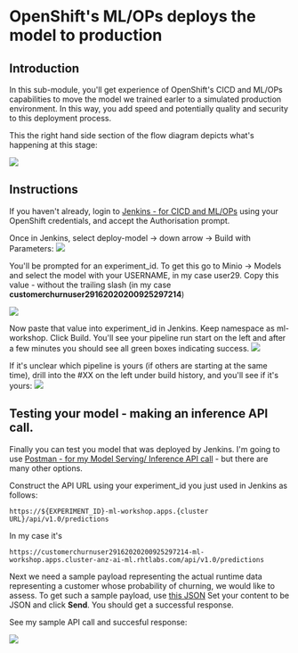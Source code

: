 # OpenShift's ML/OPs deploys the model to production

## Introduction
In this sub-module, you'll get experience of OpenShift's CICD and ML/OPs capabilities to move the model we trained earler to a simulated production environment. In this way, you add speed and potentially quality and security to this deployment process.

This the right hand side section of the flow diagram depicts what's happening at this stage:


![](https://github.com/masoodfaisal/ml-workshop/blob/main/docs/images/22-FM-ML-Workshop-ml-ops.png)

## Instructions
If you haven't already, login to [Jenkins - for CICD and ML/OPs](https://jenkins-ml-jenkins-ml-workshop.apps.cluster-anz-ai-ml.rhtlabs.com/) using your OpenShift credentials, and accept the Authorisation prompt.


Once in Jenkins, select deploy-model -> down arrow -> Build with Parameters:
![](https://github.com/masoodfaisal/ml-workshop/blob/main/docs/images/23-jenkins-run-params.png)


You'll be prompted for an experiment_id. To get this go to Minio -> Models and select the model with your USERNAME, in my case user29. Copy this value - without the trailing slash (in my case **customerchurnuser29162020200925297214**) 


![](https://github.com/masoodfaisal/ml-workshop/blob/main/docs/images/24-minio-experiment-id.png)



Now paste that value into experiment_id in Jenkins. Keep namespace as ml-workshop. Click Build. You'll see your pipeline run start on the left and after a few minutes you should see all green boxes indicating success.
![](https://github.com/masoodfaisal/ml-workshop/blob/main/docs/images/25-Pipelinedeploy-model-success.png)


If it's unclear which pipeline is yours (if others are starting at the same time), drill into the #XX on the left under build history, and you'll see if it's yours: 
![](https://github.com/masoodfaisal/ml-workshop/blob/main/docs/images/26-pipeline-run-user29.png)






## Testing your model - making an inference API call.

Finally you can test you model that was deployed by Jenkins. I'm going to use [Postman - for my Model Serving/ Inference API call](https://www.postman.com/downloads) - but there are many other options.

Construct the API URL using your experiment_id you just used in Jenkins as follows:
```
https://${EXPERIMENT_ID}-ml-workshop.apps.{cluster URL}/api/v1.0/predictions
```
In my case it's
```
https://customerchurnuser29162020200925297214-ml-workshop.apps.cluster-anz-ai-ml.rhtlabs.com/api/v1.0/predictions
```

Next we need a sample payload representing the actual runtime data representing a customer whose probability of churning, we would like to assess.
To get such a sample payload, use [this JSON](https://raw.githubusercontent.com/masoodfaisal/ml-workshop/main/vegetta/payload.json)
Set your content to be JSON and click **Send**. You should get a successful response.


See my sample API call and succesful response:


![](https://github.com/masoodfaisal/ml-workshop/blob/main/docs/images/27-postman-call.png)


